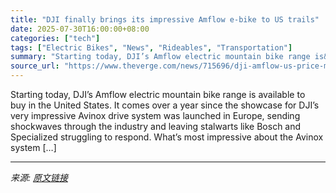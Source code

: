 ```yaml
---
title: "DJI finally brings its impressive Amflow e-bike to US trails"
date: 2025-07-30T16:00:00+08:00
categories: ["tech"]
tags: ["Electric Bikes", "News", "Rideables", "Transportation"]
summary: "Starting today, DJI’s Amflow electric mountain bike range is&#160;available to buy&#160;in the United States. It comes over a year since the showcase for DJI’s very impressive Avinox drive system was "
source_url: "https://www.theverge.com/news/715696/dji-amflow-us-price-mtb-avinox"
---
```


Starting today, DJI’s Amflow electric mountain bike range is&#160;available to buy&#160;in the United States. It comes over a year since the showcase for DJI’s very impressive Avinox drive system was launched in Europe, sending shockwaves through the industry and leaving stalwarts like Bosch and Specialized struggling to respond. What’s most impressive about the Avinox system [&#8230;]

---

*来源: [原文链接](https://www.theverge.com/news/715696/dji-amflow-us-price-mtb-avinox)*
